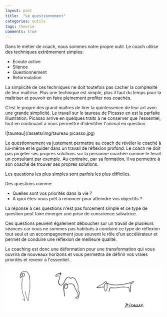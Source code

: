 ```yaml
---
layout: post
title:  "Le questionnement"
categories: outils
tags: theorie
comments: true
---
```


Dans le métier de coach, nous sommes notre propre outil.
Le coach utilise des techniques extrêmement simples:
* Ecoute active
* Silence
* Questionnement
* Reformulation

La simplicité de ces techniques ne doit toutefois pas cacher la complexité de leur maîtrise.
Plus une technique est simple, plus il faut du temps pour la maîtriser et pouvoir en faire pleinement profiter nos coachés.

C’est le propre des grand maîtres de tirer la quintessence de leur art avec une grande simplicité. Le travail sur le taureau de Picasso en est la parfaite illustration.
Picasso arrive en quelques traits à ne conserver que l'essentiel, tout en continuant à nous permettre d'identifier l'animal en question.

![taureau](/assets/img/taureau picasso.jpg)

Le questionnement va justement permettre au coach de révéler le coaché à lui-même et le guider dans un travail de réflexion profond.
Le coach ne doit pas projeter ses propres solutions sur la personne coachée comme le ferait un consultant par exemple. Au contraire, par sa formation, il va permettre à son coaché de trouver ses propres solutions.

Les questions les plus simples sont parfois les plus difficiles.

Des questions comme:

* Quelles sont vos priorités dans la vie ?
* A quoi êtes-vous prêt à renoncer pour atteindre vos objectifs ?

La réponse à ces questions n'est pas forcement simple et ce type de question peut faire émerger une prise de conscience salvatrice.

Ces questions peuvent également déboucher sur un travail de plusieurs séances car nous ne sommes pas habitués à conduire ce type de réflexion tout seul et un accompagnement joue souvent le rôle d'un accélérateur et permet de conduire une réflexion de meilleure qualité.

Le coaching est donc une déformation pour une transformation qui vous ouvrira de nouveaux horizons et vous permettra de définir vos vraies priorités et revenir à l'essentiel.

![simple](/assets/img/simple.jpg)

